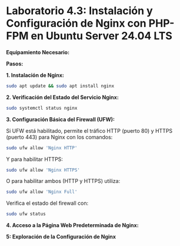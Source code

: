 # Laboratorio 4.3: Instalación y Configuración de Nginx con PHP-FPM en Ubuntu Server 24.04 LTS



**Equipamiento Necesario:**



**Pasos:**

**1. Instalación de Nginx:**


   ```bash
   sudo apt update && sudo apt install nginx
   ```

**2. Verificación del Estado del Servicio Nginx:**

   
   ```bash
   sudo systemctl status nginx
   ```


**3. Configuración Básica del Firewall (UFW):**

   Si UFW está habilitado, permite el tráfico HTTP (puerto 80) y HTTPS (puerto 443) para Nginx con los comandos:
   ```bash
   sudo ufw allow 'Nginx HTTP'
   ```
   Y para habilitar HTTPS:
   ```bash
   sudo ufw allow 'Nginx HTTPS'
   ```
   O para habilitar ambos (HTTP y HTTPS) utiliza:
   ```bash
   sudo ufw allow 'Nginx Full'
   ```
   Verifica el estado del firewall con:
   ```bash
   sudo ufw status
   ```

**4. Acceso a la Página Web Predeterminada de Nginx:**


**5: Exploración de la Configuración de Nginx**
